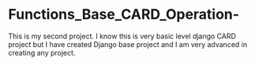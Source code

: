# Functions_Base_CARD_Operation-
This is my second project. I know this is very basic level django CARD project but I have created  Django base project and I am very advanced in creating any project.
